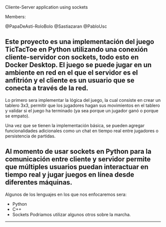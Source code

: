 Cliente-Server application using sockets

Members:

@PapaDeAsti-RoloBolo
@Sastiazaran
@PabloUsc

Este proyecto es una implementación del juego TicTacToe en Python utilizando una conexión cliente-servidor con sockets, todo esto en Docker Desktop. 
El juego se puede jugar en un ambiente en red en el que el servidor es el anfitrión y el cliente es un usuario que se conecta a través de la red.
------------------------------------------------------------------------------------------------------------------------------------------------------
Lo primero sera implementar la lógica del juego, la cual consiste en crear un tablero 3x3, permitir que los jugadores hagan sus movimientos en el tablero 
y validar si el juego ha terminado (ya sea porque un jugador ganó o porque se empato).

Una vez que se tienen la implementación básica, 
se pueden agregar funcionalidades adicionales como un chat en tiempo real entre jugadores o persistencia de partidas.

Al momento de usar sockets en Python para la comunicación entre cliente y servidor 
permite que múltiples usuarios puedan interactuar en tiempo real y jugar juegos en línea desde diferentes máquinas. 
---------------------------------------------------------------------------------------------------------------------------------------
Algunos de los lenguajes en los que nos enfocaremos sera:
- Python
- C++
- Sockets
Podriamos utilizar algunos otros sobre la marcha. 
----------------------------------------------------------------------------------------------------------------
